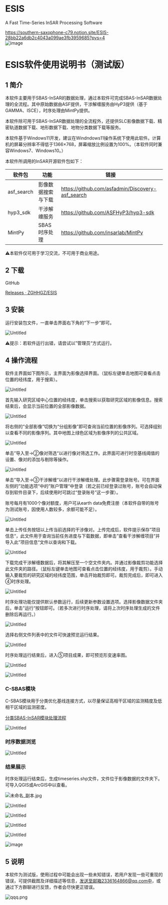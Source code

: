 # ESIS
A Fast Time-Series InSAR Processing Software

https://southern-saxophone-c79.notion.site/ESIS-28bb22a6db2c4043a099ae3fb3959685?pvs=4                     
![image](https://github.com/ZGHHGZ/ESIS/assets/88225620/5e3e38ef-d2f7-4b98-8b97-0e1784666466)

# ESIS软件使用说明书（测试版）

## 1 简介

本软件主要用于SBAS-InSAR的数据处理，通过本软件可完成SBAS-InSAR数据处理的全流程。其中原始数据由ASF提供，干涉解缠服务由HyP3提供（基于GAMMA、ISCE），时序处理由MintPy提供。

本软件除可用于SBAS-InSAR数据处理的全流程外，还提供SLC影像数据下载、精密轨道数据下载、地形数据下载、地物分类数据下载等服务。

本软件基于Windows11开发，建议在Windndows11操作系统下使用此软件。计算机的屏幕分辨率不得低于1366×768，屏幕缩放比例设置为100%。（本软件同时兼容Windows7、Windows10。）

本软件所调用的InSAR开源软件包如下：

| 软件包 | 功能 | 链接 |
| --- | --- | --- |
| asf_search | 影像数据搜索与下载 | https://github.com/asfadmin/Discovery-asf_search |
| hyp3_sdk | 干涉解缠服务 | https://github.com/ASFHyP3/hyp3-sdk |
| MintPy | SBAS时序处理 | https://github.com/insarlab/MintPy |

⚠本软件仅可用于学习交流，不可用于商业用途。

## 2 下载

GitHub

[Releases · ZGHHGZ/ESIS](https://github.com/ZGHHGZ/ESIS/releases)


## 3 安装

运行安装包文件，一直单击界面右下角的“下一步”即可。

![Untitled](pic/Untitled%201.png)

⚠提示：若软件运行出错，请尝试以”管理员“方式运行。

## 4 操作流程

软件主界面如下图所示，主界面为影像选择界面。（鼠标左键单击地图可查看点击位置的经纬度，用于搜索）。

![Untitled](pic/Untitled%202.png)

首先输入研究区域中心位置的经纬度，单击搜索以获取研究区域的影像信息。搜索结束后，会显示当前位置的全部影像数据。

![Untitled](pic/Untitled%203.png)

将右侧的“全部影像”切换为“分组影像”即可查询当前位置的影像序列。可选择组别以查看不同的影像序列。其中地图上绿色区域为影像序列的公共区域。

![Untitled](pic/Untitled%204.png)

单击”导入至→②像对筛选“以进行像对筛选工作。此界面可进行时空基线阈值的设置、像对的添加与剔除等操作。

![Untitled](pic/Untitled%205.png)

单击”导入至→③干涉解缠“以进行干涉解缠处理。此步骤需登录账号。可在界面左侧的”功能选项“中的”账户管理“中登录（若之前已经登录过账号，账号会自动保存到软件目录下，后续使用时可跳过“登录账号”这一步骤）。

账号每月有1000个像对额度，用户可从earth data免费注册（本软件自带的账号为测试账号，因使用人数较多，余额可能不足）。

![Untitled](pic/Untitled%206.png)

单击上传任务按钮以上传当前选择的干涉像对。上传完成后，软件提示保存”项目信息“，此文件用于查询当前任务进度与下载数据，即单击”查看干涉解缠项目“并导入此”项目信息“文件以查询和下载。

![Untitled](pic/Untitled%207.png)

下载完成干涉解缠数据后，将其解压至一个空文件夹内。并通过影像裁剪功能选择此文件夹的路径。（鼠标左键单击地图可查看点击位置的经纬度，用于裁剪）。手动输入要裁剪的研究区域的经纬度范围，单击开始裁剪即可。裁剪完成后，即可进入④时序处理。

![Untitled](pic/Untitled%208.png)

时序处理功能仅提供默认参数运行，后续更新参数设置选项。选择影像数据文件夹后，单击”运行“按钮即可。（若多次进行时序处理，请将上次时序处理生成的文件删除后再运行。）

![Untitled](pic/Untitled%209.png)

选择右侧文件列表中的文件可快速预览运行结果。

![Untitled](pic/Untitled%2010.png)

时序处理运行结束后，进入⑤项目成果，即可预览形变速率图。

![Untitled](pic/Untitled%2011.png)

![Untitled](pic/Untitled%2012.png)

### C-SBAS模块

C-SBAS模块用于分类优化基线连接方式，以尽量保证高相干区域的监测精度及低相干区域的监测密度。

[分类SBAS-InSAR模块处理流程](https://southern-saxophone-c79.notion.site/SBAS-InSAR-fa7d046a65ea4e138c96e89eb9d3205c?pvs=4)

![Untitled](pic/Untitled%2013.png)

### 时序数据浏览

![Untitled](pic/Untitled%2014.png)

### 结果展示

时序处理运行结束后，生成timeseries.shp文件，文件位于影像数据的文件夹下。可导入QGIS或ArcGIS中以查看。

![未命名_副本.jpg](pic/%25E6%259C%25AA%25E5%2591%25BD%25E5%2590%258D_%25E5%2589%25AF%25E6%259C%25AC.jpg)

![Untitled](pic/Untitled%2015.png)

![Untitled](pic/Untitled%2016.png)

![Untitled](pic/Untitled%2017.png)

![Untitled](pic/Untitled%2018.png)

![image](https://github.com/ZGHHGZ/ESIS/assets/88225620/271c53d3-d192-4dec-9c69-71cb237d8e8d)


## 5 说明

本软件为测试版，使用过程中可能会出现一些未知错误，若用户发现一些可重现的错误，可提供截图及详细描述等信息，发送至邮箱2336164866@qq.com中，或通过下方群聊进行反馈，作者会尽快更正错误。

![qqq.png](pic/qqq.png)



